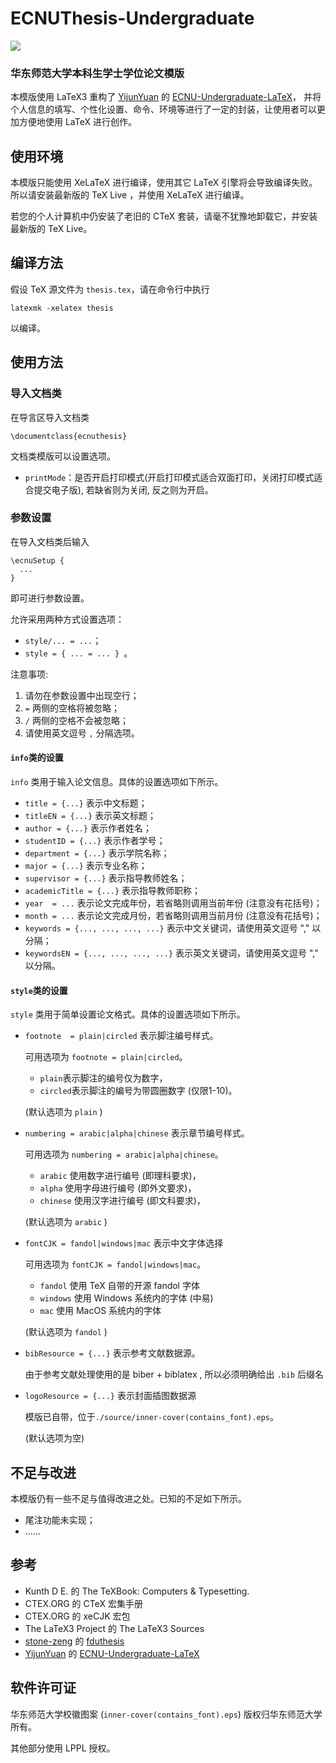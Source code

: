 # ECNUThesis-Undergraduate

[![](https://img.shields.io/badge/Overleaf-ECNUthesis-brightgreen.svg)](https://www.overleaf.com/latex/templates/ecnuthesis-latex-thesis-template-for-east-china-normal-university/szppdtkvgvpk)

### 华东师范大学本科生学士学位论文模版

本模版使用 LaTeX3 重构了 [YijunYuan](https://github.com/YijunYuan) 的 [ECNU-Undergraduate-LaTeX](https://github.com/YijunYuan/ECNU-Undergraduate-LaTeX)，
并将个人信息的填写、个性化设置、命令、环境等进行了一定的封装，让使用者可以更加方便地使用 LaTeX 进行创作。

## 使用环境

本模版只能使用 XeLaTeX 进行编译，使用其它 LaTeX 引擎将会导致编译失败。所以请安装最新版的 TeX Live ，并使用 XeLaTeX 进行编译。

若您的个人计算机中仍安装了老旧的 CTeX 套装，请毫不犹豫地卸载它，并安装最新版的 TeX Live。

## 编译方法

假设 TeX 源文件为 `thesis.tex`，请在命令行中执行
```
latexmk -xelatex thesis
```
以编译。

## 使用方法

### 导入文档类

在导言区导入文档类
```
\documentclass{ecnuthesis}
```
文档类模版可以设置选项。
- `printMode`：是否开启打印模式(开启打印模式适合双面打印，关闭打印模式适合提交电子版), 若缺省则为关闭, 反之则为开启。

### 参数设置

在导入文档类后输入
```
\ecnuSetup {
  ...
}
```
即可进行参数设置。

允许采用两种方式设置选项：
- `style/... = ...`；
- `style = { ... = ... } `。

注意事项: 
1. 请勿在参数设置中出现空行；
2. `=` 两侧的空格将被忽略；
3. `/` 两侧的空格不会被忽略；
4. 请使用英文逗号 `,` 分隔选项。

#### `info`类的设置

`info` 类用于输入论文信息。具体的设置选项如下所示。

- `title = {...}` 表示中文标题；
- `titleEN = {...}` 表示英文标题；
- `author = {...}` 表示作者姓名；
- `studentID = {...}` 表示作者学号；
- `department = {...}` 表示学院名称；
- `major = {...}` 表示专业名称；
- `supervisor = {...}` 表示指导教师姓名；
- `academicTitle = {...}` 表示指导教师职称；
- `year  = ...` 表示论文完成年份，若省略则调用当前年份 (注意没有花括号)；
- `month = ...` 表示论文完成月份，若省略则调用当前月份 (注意没有花括号)；
- `keywords = {..., ..., ..., ...}` 表示中文关键词，请使用英文逗号 "," 以分隔；
- `keywordsEN = {..., ..., ..., ...}` 表示英文关键词，请使用英文逗号 "," 以分隔。

#### `style`类的设置

`style` 类用于简单设置论文格式。具体的设置选项如下所示。

- `footnote  = plain|circled` 表示脚注编号样式。
    
    可用选项为 `footnote = plain|circled`。

    - `plain`表示脚注的编号仅为数字，
    - `circled`表示脚注的编号为带圆圈数字 (仅限1-10)。
    
    (默认选项为 `plain` )

- `numbering = arabic|alpha|chinese` 表示章节编号样式。
    
    可用选项为 `numbering = arabic|alpha|chinese`。
    
    -  `arabic`    使用数字进行编号 (即理科要求)，
    -  `alpha`     使用字母进行编号 (即外文要求)，
    -  `chinese`   使用汉字进行编号 (即文科要求)，
    
    (默认选项为 `arabic` )

- `fontCJK = fandol|windows|mac` 表示中文字体选择
    
    可用选项为 `fontCJK = fandol|windows|mac`。

    - `fandol`    使用 TeX 自带的开源 fandol 字体
    - `windows`   使用 Windows 系统内的字体 (中易)
    - `mac`       使用 MacOS 系统内的字体
    
    (默认选项为 `fandol` )

- `bibResource = {...}` 表示参考文献数据源。
    
    由于参考文献处理使用的是 biber + biblatex , 所以必须明确给出 `.bib` 后缀名

- `logoResource = {...}` 表示封面插图数据源
    
    模版已自带，位于`./source/inner-cover(contains_font).eps`。
    
    (默认选项为空)

## 不足与改进

本模版仍有一些不足与值得改进之处。已知的不足如下所示。

- 尾注功能未实现；
- ……

## 参考

- Kunth D E. 的 The TeXBook: Computers & Typesetting.
- CTEX.ORG 的 CTeX 宏集手册
- CTEX.ORG 的 xeCJK 宏包
- The LaTeX3 Project 的 The LaTeX3 Sources
- [stone-zeng](https://github.com/stone-zeng) 的 [fduthesis](https://github.com/stone-zeng/fduthesis)
- [YijunYuan](https://github.com/YijunYuan) 的 [ECNU-Undergraduate-LaTeX](https://github.com/YijunYuan/ECNU-Undergraduate-LaTeX)

## 软件许可证

华东师范大学校徽图案 (`inner-cover(contains_font).eps`) 版权归华东师范大学所有。

其他部分使用 LPPL 授权。